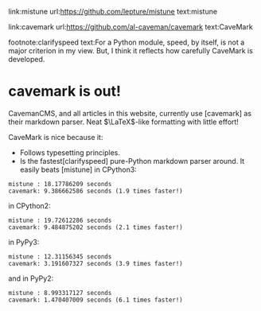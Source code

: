 link:mistune
url:https://github.com/lepture/mistune
text:mistune

link:cavemark
url:https://github.com/al-caveman/cavemark
text:CaveMark

footnote:clarifyspeed
text:For a Python module, speed, by itself, is not a major criterion in my
view.  But, I think it reflects how carefully CaveMark is developed.

# cavemark is out!

CavemanCMS, and all articles in this website, currently use [cavemark] as their
markdown parser.  Neat $\LaTeX$-like formatting with little effort!

CaveMark is nice because it:

+ Follows typesetting principles.
+ Is the
fastest[clarifyspeed] pure-Python markdown parser around.  It easily beats
[mistune] in CPython3:

 ```
mistune : 18.17786209 seconds
cavemark: 9.386662586 seconds (1.9 times faster!)
```

 in CPython2:

 ```
mistune : 19.72612286 seconds
cavemark: 9.484875202 seconds (2.1 times faster!)
```

 in PyPy3:

 ```
mistune : 12.31156345 seconds
cavemark: 3.191607327 seconds (3.9 times faster!)
```

 and in PyPy2:

 ```
mistune : 8.993317127 seconds
cavemark: 1.470407009 seconds (6.1 times faster!)
```
